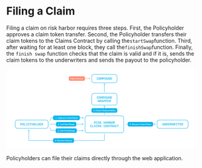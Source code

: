 # Filing a Claim

Filing a claim on risk harbor requires three steps. First, the Policyholder approves a claim token transfer. Second, the Policyholder transfers their claim tokens to the Claims Contract by calling the`startSwap`function. Third, after waiting for at least one block, they call the`finishSwap`function. Finally, the `finish swap` function checks that the claim is valid and if it is, sends the claim tokens to the underwriters and sends the payout to the policyholder. 

![](../.gitbook/assets/image%20%284%29.png)

Policyholders can file their claims directly through the web application.


